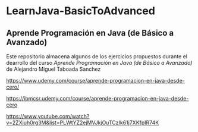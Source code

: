 # LearnJava-BasicToAdvanced

## Aprende Programación en Java (de Básico a Avanzado)

Este repositorio almacena algunos de los ejercicios propuestos durante el dearrollo del curso *Aprende Programación en Java (de Básico a Avanzado)* de Alejandro Miguel Taboada Sanchez

https://www.udemy.com/course/aprende-programacion-en-java-desde-cero/

https://ibmcsr.udemy.com/course/aprende-programacion-en-java-desde-cero

https://www.youtube.com/watch?v=2ZXiuh0rg3M&list=PLWtYZ2ejMVJkjOuTCzIk61j7XKfpIR74K

